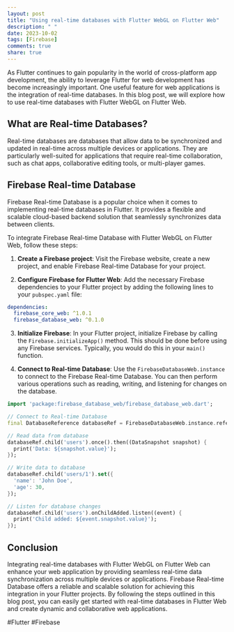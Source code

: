 ```yaml
---
layout: post
title: "Using real-time databases with Flutter WebGL on Flutter Web"
description: " "
date: 2023-10-02
tags: [Firebase]
comments: true
share: true
---
```


As Flutter continues to gain popularity in the world of cross-platform app development, the ability to leverage Flutter for web development has become increasingly important. One useful feature for web applications is the integration of real-time databases. In this blog post, we will explore how to use real-time databases with Flutter WebGL on Flutter Web.

## What are Real-time Databases?

Real-time databases are databases that allow data to be synchronized and updated in real-time across multiple devices or applications. They are particularly well-suited for applications that require real-time collaboration, such as chat apps, collaborative editing tools, or multi-player games.

## Firebase Real-time Database

Firebase Real-time Database is a popular choice when it comes to implementing real-time databases in Flutter. It provides a flexible and scalable cloud-based backend solution that seamlessly synchronizes data between clients.

To integrate Firebase Real-time Database with Flutter WebGL on Flutter Web, follow these steps:

1. **Create a Firebase project**: Visit the Firebase website, create a new project, and enable Firebase Real-time Database for your project.

2. **Configure Firebase for Flutter Web**: Add the necessary Firebase dependencies to your Flutter project by adding the following lines to your `pubspec.yaml` file:
```yaml
dependencies:
  firebase_core_web: ^1.0.1
  firebase_database_web: ^0.1.0
```

3. **Initialize Firebase**: In your Flutter project, initialize Firebase by calling the `Firebase.initializeApp()` method. This should be done before using any Firebase services. Typically, you would do this in your `main()` function.

4. **Connect to Real-time Database**: Use the `FirebaseDatabaseWeb.instance` to connect to the Firebase Real-time Database. You can then perform various operations such as reading, writing, and listening for changes on the database.

```dart
import 'package:firebase_database_web/firebase_database_web.dart';

// Connect to Real-time Database
final DatabaseReference databaseRef = FirebaseDatabaseWeb.instance.reference();

// Read data from database
databaseRef.child('users').once().then((DataSnapshot snapshot) {
  print('Data: ${snapshot.value}');
});

// Write data to database
databaseRef.child('users/1').set({
  'name': 'John Doe',
  'age': 30,
});

// Listen for database changes
databaseRef.child('users').onChildAdded.listen((event) {
  print('Child added: ${event.snapshot.value}');
});
```

## Conclusion

Integrating real-time databases with Flutter WebGL on Flutter Web can enhance your web application by providing seamless real-time data synchronization across multiple devices or applications. Firebase Real-time Database offers a reliable and scalable solution for achieving this integration in your Flutter projects. By following the steps outlined in this blog post, you can easily get started with real-time databases in Flutter Web and create dynamic and collaborative web applications.

#Flutter #Firebase